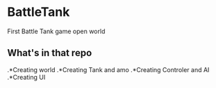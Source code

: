 # BattleTank
First Battle Tank game open world 
## What's in that repo
.*Creating world
.*Creating Tank and amo
.*Creating Controler and AI
.*Creating UI
